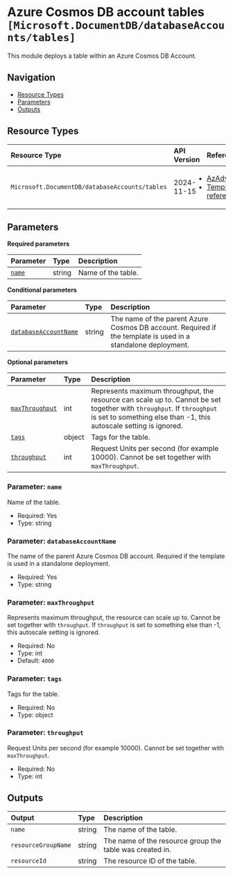 # Azure Cosmos DB account tables `[Microsoft.DocumentDB/databaseAccounts/tables]`

This module deploys a table within an Azure Cosmos DB Account.

## Navigation

- [Resource Types](#Resource-Types)
- [Parameters](#Parameters)
- [Outputs](#Outputs)

## Resource Types

| Resource Type | API Version | References |
| :-- | :-- | :-- |
| `Microsoft.DocumentDB/databaseAccounts/tables` | 2024-11-15 | <ul style="padding-left: 0px;"><li>[AzAdvertizer](https://www.azadvertizer.net/azresourcetypes/microsoft.documentdb_databaseaccounts_tables.html)</li><li>[Template reference](https://learn.microsoft.com/en-us/azure/templates/Microsoft.DocumentDB/2024-11-15/databaseAccounts/tables)</li></ul> |

## Parameters

**Required parameters**

| Parameter | Type | Description |
| :-- | :-- | :-- |
| [`name`](#parameter-name) | string | Name of the table. |

**Conditional parameters**

| Parameter | Type | Description |
| :-- | :-- | :-- |
| [`databaseAccountName`](#parameter-databaseaccountname) | string | The name of the parent Azure Cosmos DB account. Required if the template is used in a standalone deployment. |

**Optional parameters**

| Parameter | Type | Description |
| :-- | :-- | :-- |
| [`maxThroughput`](#parameter-maxthroughput) | int | Represents maximum throughput, the resource can scale up to. Cannot be set together with `throughput`. If `throughput` is set to something else than -1, this autoscale setting is ignored. |
| [`tags`](#parameter-tags) | object | Tags for the table. |
| [`throughput`](#parameter-throughput) | int | Request Units per second (for example 10000). Cannot be set together with `maxThroughput`. |

### Parameter: `name`

Name of the table.

- Required: Yes
- Type: string

### Parameter: `databaseAccountName`

The name of the parent Azure Cosmos DB account. Required if the template is used in a standalone deployment.

- Required: Yes
- Type: string

### Parameter: `maxThroughput`

Represents maximum throughput, the resource can scale up to. Cannot be set together with `throughput`. If `throughput` is set to something else than -1, this autoscale setting is ignored.

- Required: No
- Type: int
- Default: `4000`

### Parameter: `tags`

Tags for the table.

- Required: No
- Type: object

### Parameter: `throughput`

Request Units per second (for example 10000). Cannot be set together with `maxThroughput`.

- Required: No
- Type: int

## Outputs

| Output | Type | Description |
| :-- | :-- | :-- |
| `name` | string | The name of the table. |
| `resourceGroupName` | string | The name of the resource group the table was created in. |
| `resourceId` | string | The resource ID of the table. |
